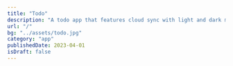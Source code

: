 ```yaml
---
title: "Todo"
description: "A todo app that features cloud sync with light and dark mode"
url: "/"
bg: "../assets/todo.jpg"
category: "app"
publishedDate: 2023-04-01
isDraft: false
---
```

